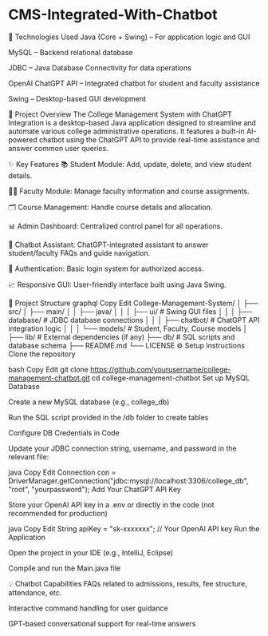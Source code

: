 # CMS-Integrated-With-Chatbot
🔧 Technologies Used
Java (Core + Swing) – For application logic and GUI

MySQL – Backend relational database

JDBC – Java Database Connectivity for data operations

OpenAI ChatGPT API – Integrated chatbot for student and faculty assistance

Swing – Desktop-based GUI development

📌 Project Overview
The College Management System with ChatGPT Integration is a desktop-based Java application designed to streamline and automate various college administrative operations. It features a built-in AI-powered chatbot using the ChatGPT API to provide real-time assistance and answer common user queries.

✨ Key Features
📚 Student Module: Add, update, delete, and view student details.

🧑‍🏫 Faculty Module: Manage faculty information and course assignments.

🗂 Course Management: Handle course details and allocation.

📊 Admin Dashboard: Centralized control panel for all operations.

💬 Chatbot Assistant: ChatGPT-integrated assistant to answer student/faculty FAQs and guide navigation.

🔐 Authentication: Basic login system for authorized access.

📈 Responsive GUI: User-friendly interface built using Java Swing.

🧱 Project Structure
graphql
Copy
Edit
College-Management-System/
│
├── src/
│   ├── main/
│   │   ├── java/
│   │   │   ├── ui/                 # Swing GUI files
│   │   │   ├── database/          # JDBC database connections
│   │   │   ├── chatbot/           # ChatGPT API integration logic
│   │   │   └── models/            # Student, Faculty, Course models
│
├── lib/                          # External dependencies (if any)
├── db/                           # SQL scripts and database schema
├── README.md
└── LICENSE
⚙️ Setup Instructions
Clone the repository

bash
Copy
Edit
git clone https://github.com/yourusername/college-management-chatbot.git
cd college-management-chatbot
Set up MySQL Database

Create a new MySQL database (e.g., college_db)

Run the SQL script provided in the /db folder to create tables

Configure DB Credentials in Code

Update your JDBC connection string, username, and password in the relevant file:

java
Copy
Edit
Connection con = DriverManager.getConnection("jdbc:mysql://localhost:3306/college_db", "root", "yourpassword");
Add Your ChatGPT API Key

Store your OpenAI API key in a .env or directly in the code (not recommended for production)

java
Copy
Edit
String apiKey = "sk-xxxxxxx"; // Your OpenAI API key
Run the Application

Open the project in your IDE (e.g., IntelliJ, Eclipse)

Compile and run the Main.java file

💡 Chatbot Capabilities
FAQs related to admissions, results, fee structure, attendance, etc.

Interactive command handling for user guidance

GPT-based conversational support for real-time answers
